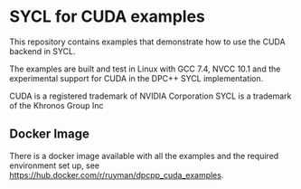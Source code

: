 SYCL for CUDA examples
==========================

This repository contains examples that demonstrate how to use the CUDA backend
in SYCL.

The examples are built and test in Linux with GCC 7.4, NVCC 10.1 and the
experimental support for CUDA in the DPC++ SYCL implementation.

CUDA is a registered trademark of NVIDIA Corporation
SYCL is a trademark of the Khronos Group Inc

Docker Image
-------------

There is a docker image available with all the examples and the required
environment set up, see https://hub.docker.com/r/ruyman/dpcpp_cuda_examples.
